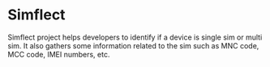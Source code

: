 # Simflect

Simflect project helps developers to identify if a device is single sim or multi sim. It also gathers some information related to the sim such as MNC code, MCC code, IMEI numbers, etc.